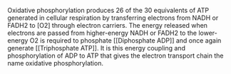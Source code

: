 Oxidative phosphorylation produces 26 of the 30 equivalents of ATP generated in cellular respiration by transferring electrons from NADH or FADH2 to [O2] through electron carriers. The energy released when electrons are passed from higher-energy NADH or FADH2 to the lower-energy O2 is required to phosphate [[Diphosphate ADP]] and once again generate [[Triphosphate ATP]]. It is this energy coupling and phosphorylation of ADP to ATP that gives the electron transport chain the name oxidative phosphorylation.